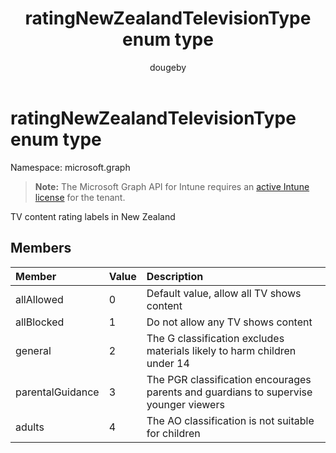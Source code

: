 ﻿---
title: "ratingNewZealandTelevisionType enum type"
description: "TV content rating labels in New Zealand"
author: "dougeby"
localization_priority: Normal
ms.prod: "intune"
doc_type: enumPageType
---

# ratingNewZealandTelevisionType enum type

Namespace: microsoft.graph

> **Note:** The Microsoft Graph API for Intune requires an [active Intune license](https://go.microsoft.com/fwlink/?linkid=839381) for the tenant.

TV content rating labels in New Zealand

## Members

| Member           | Value | Description                                                                          |
| :--------------- | :---- | :----------------------------------------------------------------------------------- |
| allAllowed       | 0     | Default value, allow all TV shows content                                            |
| allBlocked       | 1     | Do not allow any TV shows content                                                    |
| general          | 2     | The G classification excludes materials likely to harm children under 14             |
| parentalGuidance | 3     | The PGR classification encourages parents and guardians to supervise younger viewers |
| adults           | 4     | The AO classification is not suitable for children                                   |
